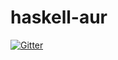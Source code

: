 # haskell-aur

[![Gitter](https://badges.gitter.im/Join%20Chat.svg)](https://gitter.im/aurapm/haskell-aur?utm_source=badge&utm_medium=badge&utm_campaign=pr-badge&utm_content=badge)